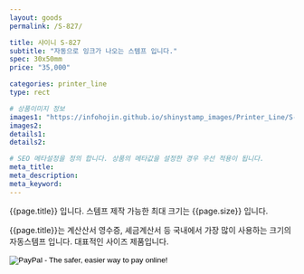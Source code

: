 ```yaml
---
layout: goods
permalink: /S-827/

title: 샤이니 S-827
subtitle: "자동으로 잉크가 나오는 스템프 입니다."
spec: 30x50mm
price: "35,000"

categories: printer_line
type: rect

# 상품이미지 정보
images1: "https://infohojin.github.io/shinystamp_images/Printer_Line/S-827/S-827_1.jpg"
images2:
details1:
details2:    

# SEO 메타설정을 정의 합니다. 상품의 메타값을 설정한 경우 우선 적용이 됩니다.
meta_title: 
meta_description:
meta_keyword:
---
```


{{page.title}} 입니다. 스템프 제작 가능한 최대 크기는 {{page.size}} 입니다.

{{page.title}}는 계산산서 영수증, 셰금계산서 등 국내에서 가장 많이 사용하는 크기의 자동스템프 입니다. 대표적인 사이즈 제품입니다.

<form action="https://www.paypal.com/cgi-bin/webscr" method="post" target="_top">
<input type="hidden" name="cmd" value="_s-xclick">
<input type="hidden" name="hosted_button_id" value="NN7FM5XD6P3ML">
<input type="image" src="https://www.paypalobjects.com/en_US/i/btn/btn_buynowCC_LG.gif" border="0" name="submit" alt="PayPal - The safer, easier way to pay online!">
<img alt="" border="0" src="https://www.paypalobjects.com/ko_KR/i/scr/pixel.gif" width="1" height="1">
</form>